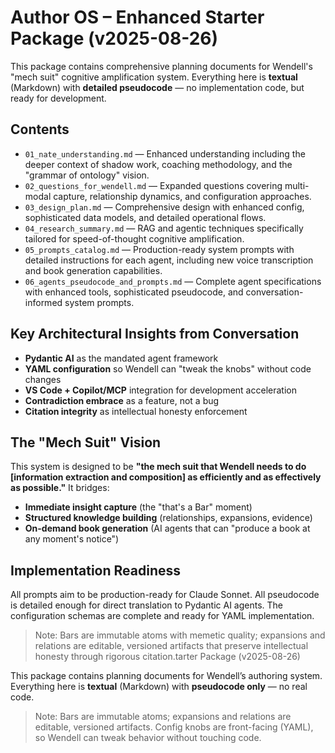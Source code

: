 # Author OS – Enhanced Starter Package (v2025-08-26)

This package contains comprehensive planning documents for Wendell's "mech suit" cognitive amplification system.
Everything here is **textual** (Markdown) with **detailed pseudocode** — no implementation code, but ready for development.


## Contents
- `01_nate_understanding.md` — Enhanced understanding including the deeper context of shadow work, coaching methodology, and the "grammar of ontology" vision.
- `02_questions_for_wendell.md` — Expanded questions covering multi-modal capture, relationship dynamics, and configuration approaches.
- `03_design_plan.md` — Comprehensive design with enhanced config, sophisticated data models, and detailed operational flows.
- `04_research_summary.md` — RAG and agentic techniques specifically tailored for speed-of-thought cognitive amplification.
- `05_prompts_catalog.md` — Production-ready system prompts with detailed instructions for each agent, including new voice transcription and book generation capabilities.
- `06_agents_pseudocode_and_prompts.md` — Complete agent specifications with enhanced tools, sophisticated pseudocode, and conversation-informed system prompts.

## Key Architectural Insights from Conversation
- **Pydantic AI** as the mandated agent framework
- **YAML configuration** so Wendell can "tweak the knobs" without code changes
- **VS Code + Copilot/MCP** integration for development acceleration
- **Contradiction embrace** as a feature, not a bug
- **Citation integrity** as intellectual honesty enforcement

## The "Mech Suit" Vision
This system is designed to be **"the mech suit that Wendell needs to do [information extraction and composition] as efficiently and as effectively as possible."** It bridges:
- **Immediate insight capture** (the "that's a Bar" moment)
- **Structured knowledge building** (relationships, expansions, evidence)
- **On-demand book generation** (AI agents that can "produce a book at any moment's notice")

## Implementation Readiness
All prompts aim to be production-ready for Claude Sonnet. All pseudocode is detailed enough for direct translation to Pydantic AI agents. The configuration schemas are complete and ready for YAML implementation.

> Note: Bars are immutable atoms with memetic quality; expansions and relations are editable, versioned artifacts that preserve intellectual honesty through rigorous citation.tarter Package (v2025-08-26)

This package contains planning documents for Wendell’s authoring system.
Everything here is **textual** (Markdown) with **pseudocode only** — no real code.

> Note: Bars are immutable atoms; expansions and relations are editable, versioned artifacts.
> Config knobs are front-facing (YAML), so Wendell can tweak behavior without touching code.
